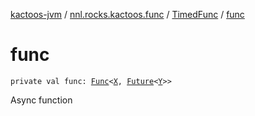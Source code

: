 [kactoos-jvm](../../index.md) / [nnl.rocks.kactoos.func](../index.md) / [TimedFunc](index.md) / [func](./func.md)

# func

`private val func: `[`Func`](../../nnl.rocks.kactoos/-func/index.md)`<`[`X`](index.md#X)`, `[`Future`](http://docs.oracle.com/javase/8/docs/api/java/util/concurrent/Future.html)`<`[`Y`](index.md#Y)`>>`

Async function

